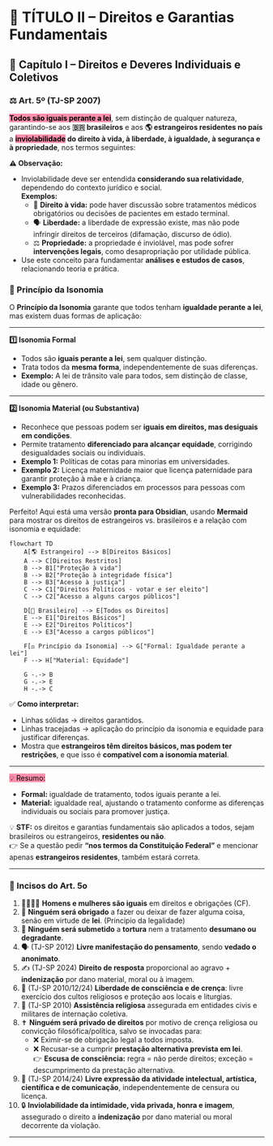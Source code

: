 # 📜 TÍTULO II – Direitos e Garantias Fundamentais  

## 📖 Capítulo I – Direitos e Deveres Individuais e Coletivos  

### ⚖️ Art. 5º (TJ-SP 2007)  
**<mark style="background: #FF5582A6;">Todos são iguais perante a lei</mark>**, sem distinção de qualquer natureza, garantindo-se aos **🇧🇷 brasileiros** e aos **🌎 estrangeiros residentes no país** a **<mark style="background: #FF5582A6;">inviolabilidade</mark> do direito à vida, à liberdade, à igualdade, à segurança e à propriedade**, nos termos seguintes:  

**⚠️ Observação:**  
- Inviolabilidade deve ser entendida **considerando sua relatividade**, dependendo do contexto jurídico e social.  
  **Exemplos:**
  - 🏥 **Direito à vida:** pode haver discussão sobre tratamentos médicos obrigatórios ou decisões de pacientes em estado terminal.
  - 🗣️ **Liberdade:** a liberdade de expressão existe, mas não pode infringir direitos de terceiros (difamação, discurso de ódio).
  - ⚖️ **Propriedade:** a propriedade é inviolável, mas pode sofrer **intervenções legais**, como desapropriação por utilidade pública.
- Use este conceito para fundamentar **análises e estudos de casos**, relacionando teoria e prática.


### 📌 Princípio da Isonomia

O **Princípio da Isonomia** garante que todos tenham **igualdade perante a lei**, mas existem duas formas de aplicação:

---

**1️⃣ Isonomia Formal**  
- Todos são **iguais perante a lei**, sem qualquer distinção.  
- Trata todos da **mesma forma**, independentemente de suas diferenças.  
- **Exemplo:** A lei de trânsito vale para todos, sem distinção de classe, idade ou gênero.

---

**2️⃣ Isonomia Material (ou Substantiva)**  
- Reconhece que pessoas podem ser **iguais em direitos, mas desiguais em condições**.  
- Permite tratamento **diferenciado para alcançar equidade**, corrigindo desigualdades sociais ou individuais.  
- **Exemplo 1:** Políticas de cotas para minorias em universidades.  
- **Exemplo 2:** Licença maternidade maior que licença paternidade para garantir proteção à mãe e à criança.  
- **Exemplo 3:** Prazos diferenciados em processos para pessoas com vulnerabilidades reconhecidas.

Perfeito! Aqui está uma versão **pronta para Obsidian**, usando **Mermaid** para mostrar os direitos de estrangeiros vs. brasileiros e a relação com isonomia e equidade:


```mermaid
flowchart TD
    A[🌎 Estrangeiro] --> B[Direitos Básicos]
    A --> C[Direitos Restritos]
    B --> B1["Proteção à vida"]
    B --> B2["Proteção à integridade física"]
    B --> B3["Acesso à justiça"]
    C --> C1["Direitos Políticos - votar e ser eleito"]
    C --> C2["Acesso a alguns cargos públicos"]
    
    D[👤 Brasileiro] --> E[Todos os Direitos]
    E --> E1["Direitos Básicos"]
    E --> E2["Direitos Políticos"]
    E --> E3["Acesso a cargos públicos"]

    F[⚖️ Princípio da Isonomia] --> G["Formal: Igualdade perante a lei"]
    F --> H["Material: Equidade"]
    
    G -.-> B
    G -.-> E
    H -.-> C
```


✅ **Como interpretar:**
- Linhas sólidas → direitos garantidos.  
- Linhas tracejadas → aplicação do princípio da isonomia e equidade para justificar diferenças.  
- Mostra que **estrangeiros têm direitos básicos, mas podem ter restrições**, e que isso é **compatível com a isonomia material**.  
---

<mark style="background: #FF5582A6;">💡 Resumo:</mark>  
- **Formal:** igualdade de tratamento, todos iguais perante a lei.  
- **Material:** igualdade real, ajustando o tratamento conforme as diferenças individuais ou sociais para promover justiça.


💡 **STF:** os direitos e garantias fundamentais são aplicados a todos, sejam brasileiros ou estrangeiros, **residentes ou não**.  
👉 Se a questão pedir **“nos termos da Constituição Federal”** e mencionar apenas **estrangeiros residentes**, também estará correta.  


---

### 📌 Incisos do Art. 5o  

1. 👩‍🦰👨‍🦱 **Homens e mulheres são iguais** em direitos e obrigações (CF).  
2. 📜 **Ninguém será obrigado** a fazer ou deixar de fazer alguma coisa, senão em virtude de **lei**.  (Principio da legalidade)
3. 🚫 **Ninguém será submetido** a **tortura** nem a tratamento **desumano ou degradante**.  
4. 🗣️ (TJ-SP 2012) **Livre manifestação do pensamento**, sendo **vedado o anonimato**.  
5. ✍️ (TJ-SP 2024) **Direito de resposta** proporcional ao agravo + **indenização** por dano material, moral ou à imagem.  
6. 🙏 (TJ-SP 2010/12/24) **Liberdade de consciência e de crença**: livre exercício dos cultos religiosos e proteção aos locais e liturgias.  
7. 🏥 (TJ-SP 2010) **Assistência religiosa** assegurada em entidades civis e militares de internação coletiva.  
8. ✝️ **Ninguém será privado de direitos** por motivo de crença religiosa ou convicção filosófica/política, salvo se invocadas para:  
   - ❌ Eximir-se de obrigação legal a todos imposta.  
   - ❌ Recusar-se a cumprir **prestação alternativa prevista em lei**.  
   👉 **Escusa de consciência:** regra = não perde direitos; exceção = descumprimento da prestação alternativa.  
9. 🎨 (TJ-SP 2014/24) **Livre expressão da atividade intelectual, artística, científica e de comunicação**, independentemente de censura ou licença.  
10. 🔒 **Inviolabilidade da intimidade, vida privada, honra e imagem**, assegurado o direito a **indenização** por dano material ou moral decorrente da violação.  

---
